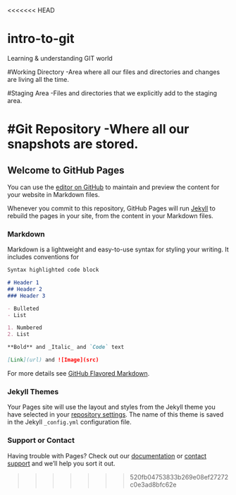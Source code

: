 <<<<<<< HEAD
# intro-to-git
Learning &amp; understanding GIT world

#Working Directory
-Area where all our files and directories and changes are living all the time.

#Staging Area 
-Files and directories that we explicitly add to the staging area.

#Git Repository
-Where all our snapshots are stored.
=======
## Welcome to GitHub Pages

You can use the [editor on GitHub](https://github.com/Nisarg26/intro-to-git/edit/master/README.md) to maintain and preview the content for your website in Markdown files.

Whenever you commit to this repository, GitHub Pages will run [Jekyll](https://jekyllrb.com/) to rebuild the pages in your site, from the content in your Markdown files.

### Markdown

Markdown is a lightweight and easy-to-use syntax for styling your writing. It includes conventions for

```markdown
Syntax highlighted code block

# Header 1
## Header 2
### Header 3

- Bulleted
- List

1. Numbered
2. List

**Bold** and _Italic_ and `Code` text

[Link](url) and ![Image](src)
```

For more details see [GitHub Flavored Markdown](https://guides.github.com/features/mastering-markdown/).

### Jekyll Themes

Your Pages site will use the layout and styles from the Jekyll theme you have selected in your [repository settings](https://github.com/Nisarg26/intro-to-git/settings). The name of this theme is saved in the Jekyll `_config.yml` configuration file.

### Support or Contact

Having trouble with Pages? Check out our [documentation](https://help.github.com/categories/github-pages-basics/) or [contact support](https://github.com/contact) and we’ll help you sort it out.
>>>>>>> 520fb04753833b269e08ef27272c0e3ad8bfc62e
